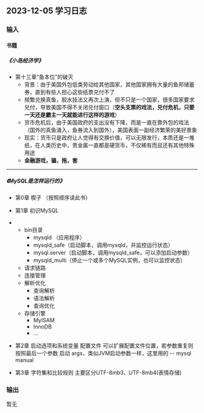 ## 2023-12-05 学习日志

### 输入

#### 书籍

##### 《小岛经济学》

- 第十三章“鱼本位”的破灭
  - 背景：由于美国外包低类劳动给其他国家，其他国家拥有大量的鱼邦储蓄券，直到有些人担心这些纸票兑付不了
  - 频繁兑换真鱼，胶水技法又再次上演，但不只是一个国家，很多国家要求兑付，导致美国不得不关闭兑付窗口（**空头支票的戏法，兑付危机，只要一天还是霸主一天就能进行这样的游戏**）
  - 货币危机后，由于美国政府的支出没有下降，而是一直在靠外包的戏法（国外的真鱼涌入，鱼券流入到国外），美国表面一副经济繁荣的美好景象
  - 现实：货币只是政府让人觉得有交换价值，可以无限发行，本质还是一堆纸，在人类历史中，贵金属一直都是硬货币，不仅稀有而且还有其他特殊用途
  - **金融游戏，骗，拖，套**

-------------------------------------------

##### 《MySQL是怎样运行的》

- 第0章 楔子 （按照顺序读此书）
- 第1章 初识MySQL

 - - bin目录
      	- mysqld （应用程序）
      - mysqld_safe（启动脚本，调用mysqld，并监控运行状态）
      - mysql.server（启动脚本，调用mysqld_safe，可以添加启动参数）
      - mysqld_multi（停止一个或多个MySQL实例，也可以监控状态）
    - 请求链路
     - 连接管理
     - 解析优化
       - 查询解析
       - 语法解析
       - 查询优化
     - 存储引擎
       - MyISAM
       - InnoDB
       - ...
- 第2章 启动选项和系统变量
  	配置文件
  		可以扩展配置文件位置，若参数重复则按照最后一个参数
  	启动 args，类似JVM启动参数一样，这里用的 --
  		mysql manual 
- 第3章 字符集和比较规则
  	主要区分UTF-8mb3、UTF-8mb4(表情存储)

### 输出

暂无